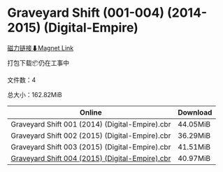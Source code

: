 # Graveyard Shift (001-004) (2014-2015) (Digital-Empire)

[磁力链接⬇Magnet Link](magnet:?xt=urn:btih:4d6f20a4deb1945ebc227d05a62805b331e73fcc&dn=Graveyard%20Shift%20%28001-004%29%20%282014-2015%29%20%28Digital-Empire%29)

打包下载📦仍在工事中

文件数：4

总大小：162.82MiB

Online | Download
--- | ---
Graveyard Shift 001 (2014) (Digital-Empire).cbr | 44.05MiB
Graveyard Shift 002 (2015) (Digital-Empire).cbr | 36.29MiB
Graveyard Shift 003 (2015) (Digital-Empire).cbr | 41.51MiB
[Graveyard Shift 004 (2015) (Digital-Empire).cbr](https://github.com/alicewish/markdown/blob/master/comic/Graveyard-Shift-004-2015-Digital-Empire-cbr.md) | 40.97MiB
